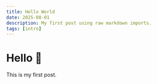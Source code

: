 ```yaml
---
title: Hello World
date: 2025-08-01
description: My first post using raw markdown imports.
tags: [intro]
---
```


# Hello 👋

This is my first post.


